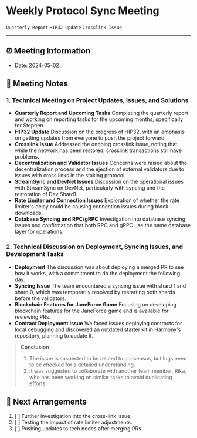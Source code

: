 # Weekly Protocol Sync Meeting
`Quarterly Report` `HIP32 Update` `Crosslink Issue`

---
## ⏰ Meeting Information
* Date:  2024-05-02

## 📝 Meeting Notes

### 1. Technical Meeting on Project Updates, Issues, and Solutions
* **Quarterly Report and Upcoming Tasks**
    Completing the quarterly report and working on reporting tasks for the upcoming months, specifically for Stephen.
* **HIP32 Update**
    Discussion on the progress of HIP32, with an emphasis on getting updates from everyone to push the project forward.
* **Crosslink Issue**
    Addressed the ongoing crosslink issue, noting that while the network has been restored, crosslink transactions still have problems.
* **Decentralization and Validator Issues**
    Concerns were raised about the decentralization process and the ejection of external validators due to issues with cross links in the staking protocol.
* **StreamSync and DevNet Issues**
    Discussion on the operational issues with StreamSync on DevNet, particularly with syncing and the restoration of Dev Shard1.
* **Rate Limiter and Connection Issues**
    Exploration of whether the rate limiter's delay could be causing connection issues during block downloads.
* **Database Syncing and RPC/gRPC**
    Investigation into database syncing issues and confirmation that both RPC and gRPC use the same database layer for operations.
### 2. Technical Discussion on Deployment, Syncing Issues, and Development Tasks
* **Deployment**
    The discussion was about deploying a merged PR to see how it works, with a commitment to do the deployment the following day.
* **Syncing Issue**
    The team encountered a syncing issue with shard 1 and shard 0, which was temporarily resolved by restarting both shards before the validators.
* **Blockchain Features for JaneForce Game**
    Focusing on developing blockchain features for the JaneForce game and is available for reviewing PRs.
* **Contract Deployment Issue**
    We faced issues deploying contracts for local debugging and discovered an outdated starter kit in Harmony's repository, planning to update it.
> **Conclusion**
> 1. The issue is suspected to be related to consensus, but logs need to be checked for a detailed understanding.
> 2. It was suggested to collaborate with another team member, Rika, who has been working on similar tasks to avoid duplicating efforts.
## 📅 Next Arrangements
1. [ ] Further investigation into the cross-link issue.
2. [ ] Testing the impact of rate limiter adjustments.
3. [ ] Pushing updates to tech nodes after merging PRs.
